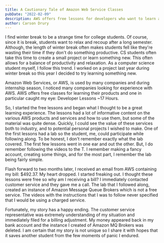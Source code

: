 ```yaml
---
title: A Cautionary Tale of Amazon Web Service Classes
pubDate: "2022-02-09"
description: AWS offers free lessons for developers who want to learn about their products. Just be careful when following the lab tutorial and use software that is not free.
author: Carson Drury
---
```


I find winter break to be a strange time for college students. Of course, since it is break, students want to relax and recoup after a long semester. Although, the length of winter break often makes students fell like they're wasting their time if they don't do something productive. CS students often take this time to create a small project or learn something new. This often allows for a balance of productivity and relaxation. As a computer science student myself, I follow this trend. I worked on a project last year during winter break so this year I decided to try learning something new. 

Amazon Web Services, or AWS, is used by many companies and during internship season, I noticed many companies looking for experience with AWS. AWS offers free classes for learning their products and one in particular caught my eye: Developer Lessons ~17 Hours. 

So, I started the free lessons and began what I thought to be a great learning experience. The lessons had a lot of informative content on the various AWS products and services and how to use them, but some of the material was quite dense. Quickly, I could see the value of these services both to industry, and to potential personal projects I wished to make. One of the first lessons had a lab so the student, me, could participate while following along. To be honest, I don't remember exactly what the lab covered. The first few lessons went in one ear and out the other. But, I do remember following the videos to the T. I remember making a fancy account, creating some things, and for the most part, I remember the lab being fairly simple. 

Flash forward to two months later, I received an email from AWS containing my bill: $492.37. My heart dropped. I started freaking out. I thought these lessons were free so why am I receiving a bill? I immediately contacted customer service and they gave me a call. 
The lab that I followed along, created an instance of Amazon Message Queue Brokers which is not a free service. The videos with the instructions that I was to follow never specified that I would be using a charged service. 

Fortunately, my story has a happy ending. The customer service representative was extremely understanding of my situation and immediately filed for a billing adjustment. My money appeared back in my bank account and the instance I created of Amazon MQ Brokers was deleted. I am certain that my story is not unique so I share it with hopes that it saves another student from the few moments of panic I endured. 
